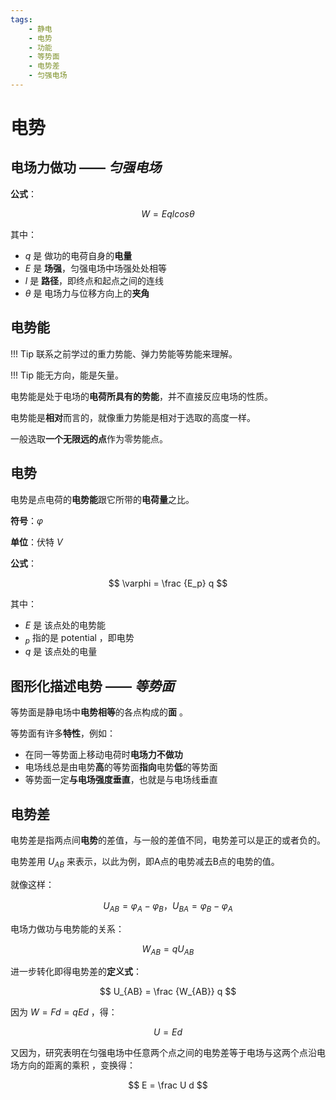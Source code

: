 ```yaml
---
tags:
    - 静电
    - 电势
    - 功能
    - 等势面
    - 电势差
    - 匀强电场
---
```


# 电势

## 电场力做功 —— *匀强电场*

**公式**：

$$
    W = E q l cos \theta
$$

其中：

- $q$ 是 做功的电荷自身的**电量**
- $E$ 是 **场强**，匀强电场中场强处处相等
- $l$ 是 **路径**，即终点和起点之间的连线
- $\theta$ 是 电场力与位移方向上的**夹角**

## 电势能

!!! Tip
    联系之前学过的重力势能、弹力势能等势能来理解。

!!! Tip
    能无方向，能是矢量。

电势能是处于电场的**电荷所具有的势能**，并不直接反应电场的性质。

电势能是**相对**而言的，就像重力势能是相对于选取的高度一样。

一般选取**一个无限远的点**作为零势能点。

## 电势

电势是点电荷的**电势能**跟它所带的**电荷量**之比。

**符号**：$\varphi$

**单位**：伏特 $V$

**公式**：

$$
    \varphi = \frac {E_p} q
$$

其中：

- $E$ 是 该点处的电势能
- $_p$ 指的是 potential ，即电势
- $q$ 是 该点处的电量

## 图形化描述电势 —— *等势面*

等势面是静电场中**电势相等**的各点构成的**面** 。

等势面有许多**特性**，例如：

- 在同一等势面上移动电荷时**电场力不做功**
- 电场线总是由电势**高**的等势面**指向**电势**低**的等势面
- 等势面一定**与电场强度垂直**，也就是与电场线垂直

## 电势差

电势差是指两点间**电势**的差值，与一般的差值不同，电势差可以是正的或者负的。

电势差用 $U_{AB}$ 来表示，以此为例，即A点的电势减去B点的电势的值。

就像这样：

$$
    U_{AB} = \varphi_A - \varphi_B ，U_{BA} = \varphi_B - \varphi_A
$$

电场力做功与电势能的关系：

$$
    W_{AB} = q U_{AB}
$$

进一步转化即得电势差的**定义式**：

$$
    U_{AB} = \frac {W_{AB}} q
$$

因为 $W = Fd = qEd$ ，得：

$$
    U = Ed
$$

又因为，研究表明在匀强电场中任意两个点之间的电势差等于电场与这两个点沿电场方向的距离的乘积 ，变换得：

$$
    E = \frac U d
$$
